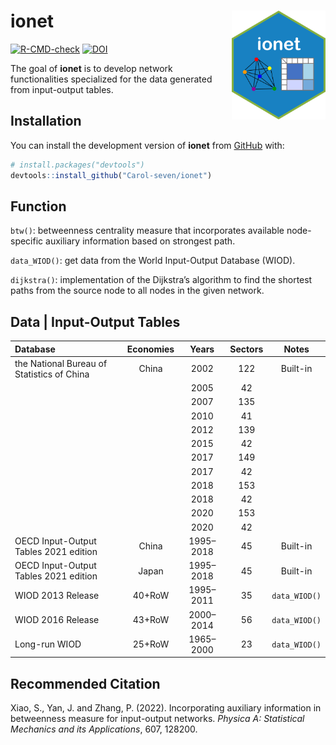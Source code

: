 
<!-- README.md is generated from README.Rmd. Please edit that file -->

# ionet <img src="man/figures/logo.png" align="right" alt="" width="150">

<!-- badges: start -->

[![R-CMD-check](https://github.com/Carol-seven/ionet/workflows/R-CMD-check/badge.svg)](https://github.com/Carol-seven/ionet/actions)
[![DOI](https://img.shields.io/badge/DOI-10.1016/j.physa.2022.128200-blue.svg)](https://doi.org/10.1016/j.physa.2022.128200)
<!-- badges: end -->

The goal of **ionet** is to develop network functionalities specialized
for the data generated from input-output tables.

## Installation

You can install the development version of **ionet** from
[GitHub](https://github.com/) with:

``` r
# install.packages("devtools")
devtools::install_github("Carol-seven/ionet")
```

## Function

`btw()`: betweenness centrality measure that incorporates available
node-specific auxiliary information based on strongest path.

`data_WIOD()`: get data from the World Input-Output Database (WIOD).

`dijkstra()`: implementation of the Dijkstra’s algorithm to find the
shortest paths from the source node to all nodes in the given network.

## Data \| Input-Output Tables

| Database                                   | Economies |   Years   | Sectors |     Notes     |
|:-------------------------------------------|:---------:|:---------:|:-------:|:-------------:|
| the National Bureau of Statistics of China |   China   |   2002    |   122   |   Built-in    |
|                                            |           |   2005    |   42    |               |
|                                            |           |   2007    |   135   |               |
|                                            |           |   2010    |   41    |               |
|                                            |           |   2012    |   139   |               |
|                                            |           |   2015    |   42    |               |
|                                            |           |   2017    |   149   |               |
|                                            |           |   2017    |   42    |               |
|                                            |           |   2018    |   153   |               |
|                                            |           |   2018    |   42    |               |
|                                            |           |   2020    |   153   |               |
|                                            |           |   2020    |   42    |               |
| OECD Input-Output Tables 2021 edition      |   China   | 1995–2018 |   45    |   Built-in    |
| OECD Input-Output Tables 2021 edition      |   Japan   | 1995–2018 |   45    |   Built-in    |
| WIOD 2013 Release                          |  40+RoW   | 1995–2011 |   35    | `data_WIOD()` |
| WIOD 2016 Release                          |  43+RoW   | 2000–2014 |   56    | `data_WIOD()` |
| Long-run WIOD                              |  25+RoW   | 1965–2000 |   23    | `data_WIOD()` |

## Recommended Citation

Xiao, S., Yan, J. and Zhang, P. (2022). Incorporating auxiliary
information in betweenness measure for input-output networks. *Physica
A: Statistical Mechanics and its Applications*, 607, 128200.
